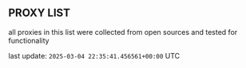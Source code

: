 ## PROXY LIST

all proxies in this list were collected from open sources and tested for functionality

last update: `2025-03-04 22:35:41.456561+00:00` UTC